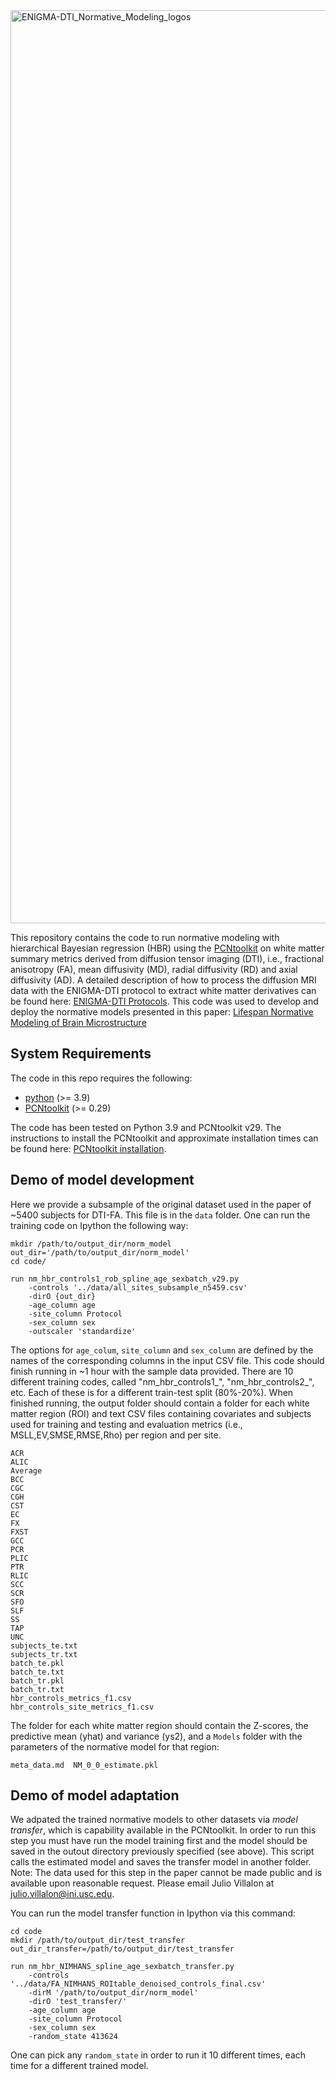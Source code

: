 <img width="1461" alt="ENIGMA-DTI_Normative_Modeling_logos" src="https://github.com/user-attachments/assets/c63a98e1-57be-4d16-a85c-126857cd40d2" />




This repository contains the code to run normative modeling with hierarchical Bayesian regression (HBR) using the [PCNtoolkit](https://pcntoolkit.readthedocs.io/en/latest/) on white matter summary metrics derived from diffusion tensor imaging (DTI), i.e., fractional anisotropy (FA), mean diffusivity (MD), radial diffusivity (RD) and axial diffusivity (AD). A detailed description of how to process the diffusion MRI data with the ENIGMA-DTI protocol to extract white matter derivatives can be found here: [ENIGMA-DTI Protocols](https://enigma.ini.usc.edu/protocols/dti-protocols/). This code was used to develop and deploy the normative models presented in this paper: [Lifespan Normative Modeling of Brain Microstructure][1]

## System Requirements
The code in this repo requires the following:
- [python](https://www.python.org/) (>= 3.9)
- [PCNtoolkit](https://pcntoolkit.readthedocs.io/en/latest/) (>= 0.29)

The code has been tested on Python 3.9 and PCNtoolkit v29. The instructions to install the PCNtoolkit and approximate installation times can be found here: [PCNtoolkit installation](https://github.com/amarquand/PCNtoolkit).

## Demo of model development
Here we provide a subsample of the original dataset used in the paper of ~5400 subjects for DTI-FA. This file is in the `data` folder. One can run the training code on Ipython the following way:
```
mkdir /path/to/output_dir/norm_model
out_dir='/path/to/output_dir/norm_model'
cd code/

run nm_hbr_controls1_rob_spline_age_sexbatch_v29.py
    -controls '../data/all_sites_subsample_n5459.csv'
    -dirO {out_dir}
    -age_column age
    -site_column Protocol
    -sex_column sex
    -outscaler 'standardize'
```
The options for `age_colum`, `site_column` and `sex_column` are defined by the names of the corresponding columns in the input CSV file. This code should finish running in ~1 hour with the sample data provided. There are 10 different training codes, called "nm_hbr_controls1_", "nm_hbr_controls2_", etc. Each of these is for a different train-test split (80%-20%).
When finished running, the output folder should contain a folder for each white matter region (ROI) and text CSV files containing covariates and subjects used for training and testing and evaluation metrics (i.e., MSLL,EV,SMSE,RMSE,Rho) per region and per site. 
```
ACR
ALIC
Average
BCC
CGC
CGH
CST
EC
FX
FXST
GCC
PCR
PLIC
PTR
RLIC
SCC
SCR
SFO
SLF
SS
TAP
UNC
subjects_te.txt
subjects_tr.txt
batch_te.pkl
batch_te.txt
batch_tr.pkl
batch_tr.txt
hbr_controls_metrics_f1.csv
hbr_controls_site_metrics_f1.csv
```
The folder for each white matter region should contain the Z-scores, the predictive mean (yhat) and variance (ys2), and a `Models` folder with the parameters of the normative model for that region:
```
meta_data.md  NM_0_0_estimate.pkl
```

## Demo of model adaptation
We adpated the trained normative models to other datasets via *model transfer*, which is capability available in the PCNtoolkit. In order to run this step you must have run the model training first and the model should be saved in the outout directory previously specified (see above). This script calls the estimated model and saves the transfer model in another folder. Note: The data used for this step in the paper cannot be made public and is available upon reasonable request. Please email Julio Villalon at julio.villalon@ini.usc.edu.

You can run the model transfer function in Ipython via this command:

```
cd code
mkdir /path/to/output_dir/test_transfer
out_dir_transfer=/path/to/output_dir/test_transfer

run nm_hbr_NIMHANS_spline_age_sexbatch_transfer.py
    -controls '../data/FA_NIMHANS_ROItable_denoised_controls_final.csv'
    -dirM '/path/to/output_dir/norm_model'
    -dirO 'test_transfer/'
    -age_column age
    -site_column Protocol
    -sex_column sex
    -random_state 413624  
```
One can pick any `random_state` in order to run it 10 different times, each time for a different trained model.

[1]: <https://www.biorxiv.org/content/10.1101/2024.12.15.628527v1>
